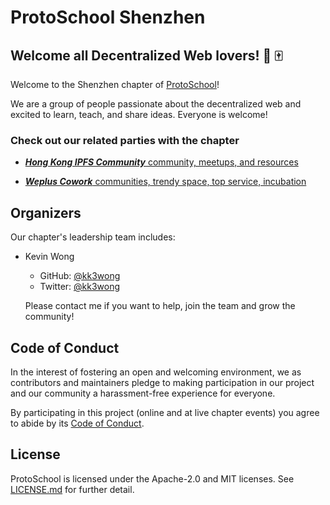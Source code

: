 # ProtoSchool Shenzhen

## Welcome all Decentralized Web lovers! :panda_face: :mahjong:

Welcome to the Shenzhen chapter of [ProtoSchool](https://proto.school)!

We are a group of people passionate about the decentralized web and excited to learn, teach, and share ideas. Everyone is welcome!

### Check out our related parties with the chapter ###

- [***Hong Kong IPFS Community*** community, meetups, and resources](https://www.meetup.com/Hong-Kong-IPFS-Meetup)

- [***Weplus Cowork*** communities, trendy space, top service, incubation ](http://en.weplus.com)


## Organizers

Our chapter's leadership team includes:
* Kevin Wong
  * GitHub: [@kk3wong](https://github.com/kk3wong)
  * Twitter: [@kk3wong](https://twitter.com/kk3wong)
  
  Please contact me if you want to help, join the team and grow the community! 

## Code of Conduct

In the interest of fostering an open and welcoming environment, we as
contributors and maintainers pledge to making participation in our project and
our community a harassment-free experience for everyone.

By participating in this project (online and at live chapter events) you agree to abide by its [Code of Conduct](./CODE_OF_CONDUCT.md).

## License

ProtoSchool is licensed under the Apache-2.0 and MIT licenses. See [LICENSE.md](https://github.com/protoschool/seattle/blob/master/LICENSE.md) for further detail.
